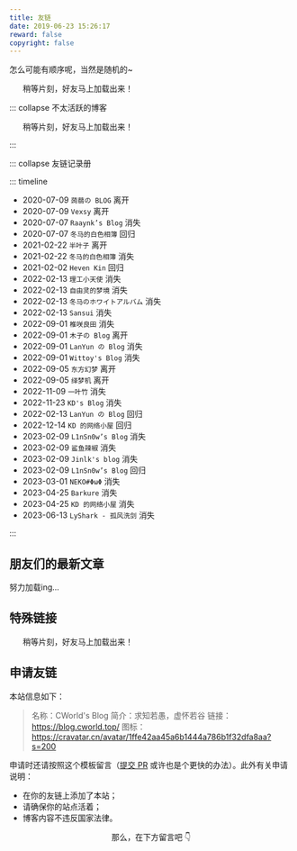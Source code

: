```yaml
---
title: 友链
date: 2019-06-23 15:26:17
reward: false
copyright: false
---
```


<link href="./src/css/link.min.css" rel="stylesheet">

怎么可能有顺序呢，当然是随机的~

<div class="friends">
<ul id="cf-links">稍等片刻，好友马上加载出来！</ul>
</div>

::: collapse 不太活跃的博客

<div class="friends">
<ul id="inactive-links">稍等片刻，好友马上加载出来！</ul>
</div>

:::

::: collapse 友链记录册

::: timeline

- 2020-07-09 `蒟蒻の BLOG` 离开
- 2020-07-09 `Vexsy` 离开
- 2020-07-07 `Raaynk’s Blog` 消失
- 2020-07-07 `冬马的白色相簿` 回归
- 2021-02-22 `半叶子` 离开
- 2021-02-22 `冬马的白色相簿` 消失
- 2021-02-02 `Heven Kin` 回归
- 2022-02-13 `理工小天使` 消失
- 2022-02-13 `自由灵的梦境` 消失
- 2022-02-13 `冬马のホワイトアルバム` 消失
- 2022-02-13 `Sansui` 消失
- 2022-09-01 `椎咲良田` 消失
- 2022-09-01 `木子の Blog` 离开
- 2022-09-01 `LanYun の Blog` 消失
- 2022-09-01 `Wittoy's Blog` 消失
- 2022-09-05 `东方幻梦` 离开
- 2022-09-05 `绎梦机` 离开
- 2022-11-09 `一叶竹` 消失
- 2022-11-23 `KD's Blog` 消失
- 2022-02-13 `LanYun の Blog` 回归
- 2022-12-14 `KD 的网络小屋` 回归
- 2023-02-09 `L1nSn0w’s Blog` 消失
- 2023-02-09 `鲨鱼辣椒` 消失
- 2023-02-09 `Jinlk's blog` 消失
- 2023-02-09 `L1nSn0w’s Blog` 回归
- 2023-03-01 `NEKO#ΦωΦ` 消失
- 2023-04-25 `Barkure` 消失
- 2023-04-25 `KD 的网络小屋` 消失
- 2023-06-13 `LyShark - 孤风洗剑` 消失

:::

## 朋友们的最新文章

<div id="hexo-circle-of-friends-root">努力加载ing...</div>

## 特殊链接

<div class="friends">
<ul id="special-links">稍等片刻，好友马上加载出来！</ul>
</div>

## 申请友链

本站信息如下：

> 名称：CWorld's Blog
> 简介：求知若愚，虚怀若谷
> 链接：https://blog.cworld.top/
> 图标：https://cravatar.cn/avatar/1ffe42aa45a6b1444a786b1f32dfa8aa?s=200

申请时还请按照这个模板留言（[提交 PR](https://github.com/cworld1/cworld1/blob/main/source/src/links.json) 或许也是个更快的办法）。此外有关申请说明：

- 在你的友链上添加了本站；
- 请确保你的站点活着；
- 博客内容不违反国家法律。

<p align="center" style="color:var(--inside-accent-color)">那么，在下方留言吧 👇</p>

<!-- 加载友链 -->
<script src="./src/js/link.min.js"></script>

<!-- 加载朋友圈 -->
<script>
    let UserConfig = {
        // 填写你的api地址
        private_api_url: 'https://links.cworld.top/',
        // 初始加载几篇文章
        page_init_number: 10,
        // 点击加载更多时，一次最多加载几篇文章，默认10
        page_turning_number: 10,
        // 头像加载失败时，默认头像地址
        error_img: 'https://cravatar.cn/avatar/57d8260dfb55501c37dde588e7c3852c',
        // 进入页面时第一次的排序规则
        sort_rule: 'created',
        // 本地文章缓存数据过期时间（天）
        expire_days: 1, 
    }
</script>
<script type="text/javascript" src="https://cdn.cbd.int/fcircle-theme-yyyz@v1/dist/fcircle.min.js"></script>
